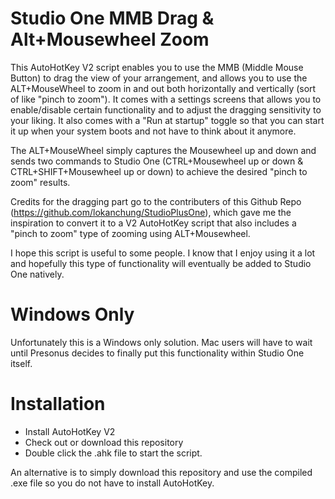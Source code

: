 # Studio One MMB Drag &amp; Alt+Mousewheel Zoom

This AutoHotKey V2 script enables you to use the MMB (Middle Mouse Button) to drag the view of your arrangement, and allows you to use the ALT+MouseWheel to zoom in and out both horizontally and vertically (sort of like "pinch to zoom"). It comes with a settings screens that allows you to enable/disable certain functionality and to adjust the dragging sensitivity to your liking. It also comes with a "Run at startup" toggle so that you can start it up when your system boots and not have to think about it anymore.

The ALT+MouseWheel simply captures the Mousewheel up and down and sends two commands to Studio One (CTRL+Mousewheel up or down & CTRL+SHIFT+Mousewheel up or down) to achieve the desired "pinch to zoom" results.

Credits for the dragging part go to the contributers of this Github Repo (https://github.com/lokanchung/StudioPlusOne), which gave me the inspiration to convert it to a V2 AutoHotKey script that also includes a "pinch to zoom" type of zooming using ALT+Mousewheel.

I hope this script is useful to some people. I know that I enjoy using it a lot and hopefully this type of functionality will eventually be added to Studio One natively.

# Windows Only
Unfortunately this is a Windows only solution. Mac users will have to wait until Presonus decides to finally put this functionality within Studio One itself.

# Installation
* Install AutoHotKey V2
* Check out or download this repository
* Double click the .ahk file to start the script.

An alternative is to simply download this repository and use the compiled .exe file so you do not have to install AutoHotKey.
